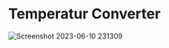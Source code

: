 # Temperatur Converter

![Screenshot 2023-06-10 231309](https://github.com/PKSharma96/Temperature_Converter/assets/77106007/9cf816c1-5fa5-4183-a15c-22398121efc7)
